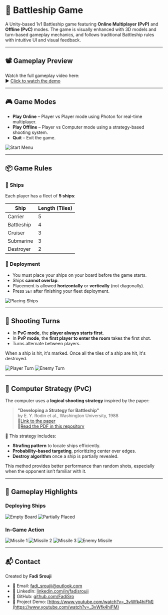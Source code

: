 # 🚢 Battleship Game

A Unity-based 1v1 Battleship game featuring **Online Multiplayer (PvP)** and **Offline (PvC)** modes. The game is visually enhanced with 3D models and turn-based gameplay mechanics, and follows traditional Battleship rules with intuitive UI and visual feedback.

---

## 📽️ Gameplay Preview

Watch the full gameplay video here:  
▶️ [Click to watch the demo](https://youtu.be/_3vWfk4hiFM)

---

## 🎮 Game Modes

- **Play Online** – Player vs Player mode using Photon for real-time multiplayer.
- **Play Offline** – Player vs Computer mode using a strategy-based shooting system.
- **Quit** – Exit the game.

![Start Menu](images/Start-Menu.png)

---

## 📦 Game Rules

### 🚢 Ships

Each player has a fleet of **5 ships**:

| Ship        | Length (Tiles) |
|-------------|----------------|
| Carrier     | 5              |
| Battleship  | 4              |
| Cruiser     | 3              |
| Submarine   | 3              |
| Destroyer   | 2              |

### 🧩 Deployment

- You must place your ships on your board before the game starts.
- Ships **cannot overlap**.
- Placement is allowed **horizontally** or **vertically** (not diagonally).
- Press `SET` after finishing your fleet deployment.

![Placing Ships](images/place-Ships2.png)

---

## 🎯 Shooting Turns

- In **PvC mode**, the **player always starts first**.
- In **PvP mode**, the **first player to enter the room** takes the first shot.
- Turns alternate between players.

When a ship is hit, it's marked. Once all the tiles of a ship are hit, it's destroyed.

![Player Turn](images/missile1.png) 
![Enemy Turn](images/enemy-missile1.png) 

---

## 🧠 Computer Strategy (PvC)

The computer uses a **logical shooting strategy** inspired by the paper:

> **"Developing a Strategy for Battleship"**  
> by E. Y. Rodin et al., Washington University, 1988  
> 🔗[Link to the paper](https://www.academia.edu/57012012/Developing_a_strategy_for_battleship_?sm=b)<br>
> 🔗[Read the PDF in this repository](/Developing_a_strategy_for_battleship.pdf)


📌 This strategy includes:
- **Strafing pattern** to locate ships efficiently.
- **Probability-based targeting**, prioritizing center over edges.
- **Destroy algorithm** once a ship is partially revealed.

This method provides better performance than random shots, especially when the opponent isn’t familiar with it.

---

## 📸 Gameplay Highlights

### Deploying Ships

![Empty Board](images/place-Ships1.png)
![Partially Placed](images/place-Ships2.png)

### In-Game Action

![Missile 1](images/missile1.png)
![Missile 2](images/missile2.png)
![Missile 3](images/missile3.png)
![Enemy Missile](images/enemy-missile1.png)

---

## 📬 Contact

Created by **Fadi Srouji**

- 📧 Email: fadi_sroujii@outlook.com  
- 🔗 LinkedIn: [linkedin.com/in/fadisrouji](https://www.linkedin.com/in/fadisrouji)  
- 💼 GitHub: [github.com/FadiSro](https://github.com/FadiSro)  
- 🎥 Project Demo: [https://www.youtube.com/watch?v=_3vWfk4hiFM](https://www.youtube.com/watch?v=_3vWfk4hiFM)
